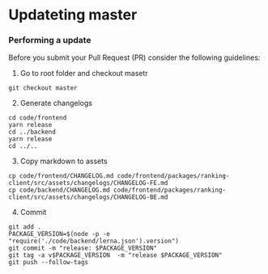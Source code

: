 # Updateting master

### <a name="submit-pr"></a> Performing a update

Before you submit your Pull Request (PR) consider the following guidelines:

1. Go to root folder and checkout masetr

```shell
git checkout master
```

2. Generate changelogs

```shell
cd code/frontend
yarn release
cd ../backend
yarn release
cd ../..
```

3. Copy markdown to assets
```shell
cp code/frontend/CHANGELOG.md code/frontend/packages/ranking-client/src/assets/changelogs/CHANGELOG-FE.md
cp code/backend/CHANGELOG.md code/frontend/packages/ranking-client/src/assets/changelogs/CHANGELOG-BE.md
```

4. Commit

```shell
git add .
PACKAGE_VERSION=$(node -p -e "require('./code/backend/lerna.json').version")
git commit -m "release: $PACKAGE_VERSION"
git tag -a v$PACKAGE_VERSION  -m "release $PACKAGE_VERSION"
git push --follow-tags
```
